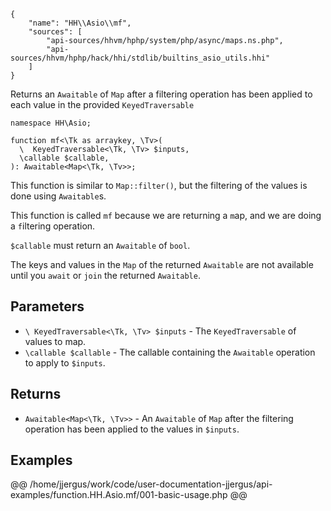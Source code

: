 ``` yamlmeta
{
    "name": "HH\\Asio\\mf",
    "sources": [
        "api-sources/hhvm/hphp/system/php/async/maps.ns.php",
        "api-sources/hhvm/hphp/hack/hhi/stdlib/builtins_asio_utils.hhi"
    ]
}
```




Returns an ` Awaitable ` of `` Map `` after a filtering operation has been
applied to each value in the provided ``` KeyedTraversable ```




``` Hack
namespace HH\Asio;

function mf<\Tk as arraykey, \Tv>(
  \  KeyedTraversable<\Tk, \Tv> $inputs,
  \callable $callable,
): Awaitable<Map<\Tk, \Tv>>;
```




This function is similar to ` Map::filter() `, but the filtering of the
values is done using `` Awaitable ``s.




This function is called ` mf ` because we are returning a `` m ``ap, and we are
doing a ``` f ```iltering operation.




` $callable ` must return an `` Awaitable `` of ``` bool ```.




The keys and values in the ` Map ` of the returned `` Awaitable `` are not
available until you ``` await ``` or ```` join ```` the returned ````` Awaitable `````.




## Parameters




+ ` \ KeyedTraversable<\Tk, \Tv> $inputs ` - The `` KeyedTraversable `` of values to map.
+ ` \callable $callable ` - The callable containing the `` Awaitable `` operation to
  apply to ``` $inputs ```.




## Returns




* ` Awaitable<Map<\Tk, \Tv>> ` - An `` Awaitable `` of ``` Map ``` after the filtering operation has been
  applied to the values in  ```` $inputs ````.




## Examples




@@ /home/jjergus/work/code/user-documentation-jjergus/api-examples/function.HH.Asio.mf/001-basic-usage.php @@
<!-- HHAPIDOC -->

